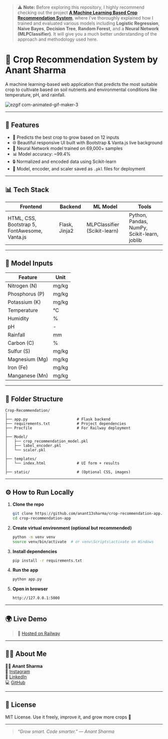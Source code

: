 > ⚠️ **Note:** Before exploring this repository, I highly recommend checking out the project [**A Machine Learning Based Crop Recommendation System**](https://github.com/anant13sharma/A-Machine-Learning-Based-Crop-Recommendation-System), where I’ve thoroughly explained how I trained and evaluated various models including **Logistic Regression**, **Naive Bayes**, **Decision Tree**, **Random Forest**, and a **Neural Network (MLPClassifier)**. It will give you a much better understanding of the approach and methodology used here.


# 🌾 Crop Recommendation System by Anant Sharma

A machine learning-based web application that predicts the most suitable crop to cultivate based on soil nutrients and environmental conditions like temperature, pH, and rainfall.

![ezgif com-animated-gif-maker-3](https://github.com/user-attachments/assets/e99713f8-e277-47cb-8be4-c47af27a402c)


---

## 🚀 Features

- 🔮 Predicts the best crop to grow based on 12 inputs
- 🌐 Beautiful responsive UI built with Bootstrap & Vanta.js live background
- 🧠 Neural Network model trained on 69,000+ samples
- 📊 Model accuracy: ~99.4%
- 🔒 Normalized and encoded data using Scikit-learn
- 💾 Model, encoder, and scaler saved as `.pkl` files for deployment

---

## 📊 Tech Stack

| Frontend      | Backend         | ML Model         | Tools          |
|---------------|------------------|------------------|----------------|
| HTML, CSS, Bootstrap 5, FontAwesome, Vanta.js | Flask, Jinja2        | MLPClassifier (Scikit-learn) | Python, Pandas, NumPy, Scikit-learn, joblib |

---

## 🧪 Model Inputs

| Feature          | Unit        |
|------------------|-------------|
| Nitrogen (N)     | mg/kg       |
| Phosphorus (P)   | mg/kg       |
| Potassium (K)    | mg/kg       |
| Temperature      | °C          |
| Humidity         | %           |
| pH               | -           |
| Rainfall         | mm          |
| Carbon (C)       | %           |
| Sulfur (S)       | mg/kg       |
| Magnesium (Mg)   | mg/kg       |
| Iron (Fe)        | mg/kg       |
| Manganese (Mn)   | mg/kg       |

---

## 📁 Folder Structure

```
Crop-Recommendation/
│
├── app.py                      # Flask backend
├── requirements.txt            # Project dependencies
├── Procfile                    # For Railway deployment
│
├── Model/
│   ├── crop_recommendation_model.pkl
│   ├── label_encoder.pkl
│   └── scaler.pkl
│
├── templates/
│   └── index.html              # UI form + results
│
├── static/                     # (Optional CSS, images)
```

---

## ⚙️ How to Run Locally

1. **Clone the repo**
   ```bash
   git clone https://github.com/anant13sharma/crop-recommendation-app.git
   cd crop-recommendation-app
   ```

2. **Create virtual environment (optional but recommended)**
   ```bash
   python -m venv venv
   source venv/bin/activate  # or venv\Scripts\activate on Windows
   ```

3. **Install dependencies**
   ```bash
   pip install -r requirements.txt
   ```

4. **Run the app**
   ```bash
   python app.py
   ```

5. **Open in browser**
   ```
   http://127.0.0.1:5000
   ```

---

## 🌍 Live Demo

> 🔗 [Hosted on Railway](https://your-deployed-link-if-any.railway.app)

---

## 🙋‍♂️ About Me

👨‍💻 **Anant Sharma**  
📸 [Instagram](https://www.instagram.com/therealanantsharma)  
💼 [LinkedIn](https://www.linkedin.com/in/anant13sharma/)  
💻 [GitHub](https://github.com/anant13sharma)

---

## 📝 License

MIT License. Use it freely, improve it, and grow more crops 🌱

---

> *“Grow smart. Code smarter.” — Anant Sharma*
